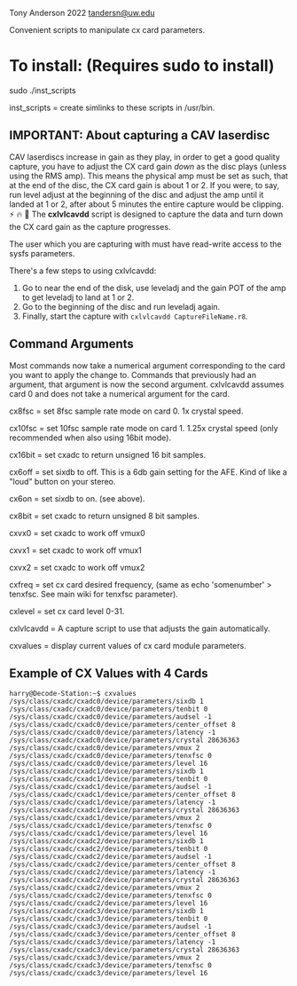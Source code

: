 Tony Anderson 2022
tandersn@uw.edu

Convenient scripts to manipulate cx card parameters.

# To install: (Requires sudo to install)

sudo ./inst_scripts

inst_scripts = create simlinks to these scripts in /usr/bin.

## IMPORTANT:  About capturing a CAV laserdisc

CAV laserdiscs increase in gain as they play, in order to get a good quality capture, you have to adjust the CX card gain *down* as the disc plays (unless using the RMS amp). This means the physical amp must be set as such, that at the end of the disc, the CX card gain is about 1 or 2. If you were, to say,  run level adjust at the beginning of the disc and adjust the amp until it landed at 1 or 2, after about 5 minutes the entire capture would be clipping. ⚡ 🔥 🤕 The **cxlvlcavdd** script is designed to capture the data and turn down the CX card gain as the capture progresses.  

The user which you are capturing with must have read-write access to the sysfs parameters.

There's a few steps to using cxlvlcavdd:

1. Go to near the end of the disk, use leveladj and the gain POT of the amp to get leveladj to land at 1 or 2.
2. Go to the beginning of the disc and run leveladj again.
3. Finally, start the capture with `cxlvlcavdd CaptureFileName.r8`.


## Command Arguments

Most commands now take a numerical argument corresponding to the card you want to apply the change to. Commands that previously had an argument, that argument is now the second argument.  cxlvlcavdd assumes card 0 and does not take a numerical argument for the card.

cx8fsc = set 8fsc sample rate mode on card 0.  1x crystal speed.

cx10fsc = set 10fsc sample rate mode on card 1. 1.25x crystal speed (only recommended when also using 16bit mode).

cx16bit = set cxadc to return unsigned 16 bit samples.

cx6off = set sixdb to off. This is a 6db gain setting for the AFE. Kind of like a "loud" button on your stereo.

cx6on = set sixdb to on.  (see above).

cx8bit = set cxadc to return unsigned 8 bit samples.

cxvx0 = set cxadc to work off vmux0

cxvx1 = set cxadc to work off vmux1

cxvx2 = set cxadc to work off vmux2

cxfreq = set cx card desired frequency, (same as echo 'somenumber' > tenxfsc. See main wiki for tenxfsc parameter).

cxlevel = set cx card level 0-31.

cxlvlcavdd = A capture script to use that adjusts the gain automatically.

cxvalues = display current values of cx card module parameters.


## Example of CX Values with 4 Cards


    harry@Decode-Station:~$ cxvalues
    /sys/class/cxadc/cxadc0/device/parameters/sixdb 1
    /sys/class/cxadc/cxadc0/device/parameters/tenbit 0
    /sys/class/cxadc/cxadc0/device/parameters/audsel -1
    /sys/class/cxadc/cxadc0/device/parameters/center_offset 8
    /sys/class/cxadc/cxadc0/device/parameters/latency -1
    /sys/class/cxadc/cxadc0/device/parameters/crystal 28636363
    /sys/class/cxadc/cxadc0/device/parameters/vmux 2
    /sys/class/cxadc/cxadc0/device/parameters/tenxfsc 0
    /sys/class/cxadc/cxadc0/device/parameters/level 16
    /sys/class/cxadc/cxadc1/device/parameters/sixdb 1
    /sys/class/cxadc/cxadc1/device/parameters/tenbit 0
    /sys/class/cxadc/cxadc1/device/parameters/audsel -1
    /sys/class/cxadc/cxadc1/device/parameters/center_offset 8
    /sys/class/cxadc/cxadc1/device/parameters/latency -1
    /sys/class/cxadc/cxadc1/device/parameters/crystal 28636363
    /sys/class/cxadc/cxadc1/device/parameters/vmux 2
    /sys/class/cxadc/cxadc1/device/parameters/tenxfsc 0
    /sys/class/cxadc/cxadc1/device/parameters/level 16
    /sys/class/cxadc/cxadc2/device/parameters/sixdb 1
    /sys/class/cxadc/cxadc2/device/parameters/tenbit 0
    /sys/class/cxadc/cxadc2/device/parameters/audsel -1
    /sys/class/cxadc/cxadc2/device/parameters/center_offset 8
    /sys/class/cxadc/cxadc2/device/parameters/latency -1
    /sys/class/cxadc/cxadc2/device/parameters/crystal 28636363
    /sys/class/cxadc/cxadc2/device/parameters/vmux 2
    /sys/class/cxadc/cxadc2/device/parameters/tenxfsc 0
    /sys/class/cxadc/cxadc2/device/parameters/level 16
    /sys/class/cxadc/cxadc3/device/parameters/sixdb 1
    /sys/class/cxadc/cxadc3/device/parameters/tenbit 0
    /sys/class/cxadc/cxadc3/device/parameters/audsel -1
    /sys/class/cxadc/cxadc3/device/parameters/center_offset 8
    /sys/class/cxadc/cxadc3/device/parameters/latency -1
    /sys/class/cxadc/cxadc3/device/parameters/crystal 28636363
    /sys/class/cxadc/cxadc3/device/parameters/vmux 2
    /sys/class/cxadc/cxadc3/device/parameters/tenxfsc 0
    /sys/class/cxadc/cxadc3/device/parameters/level 16
